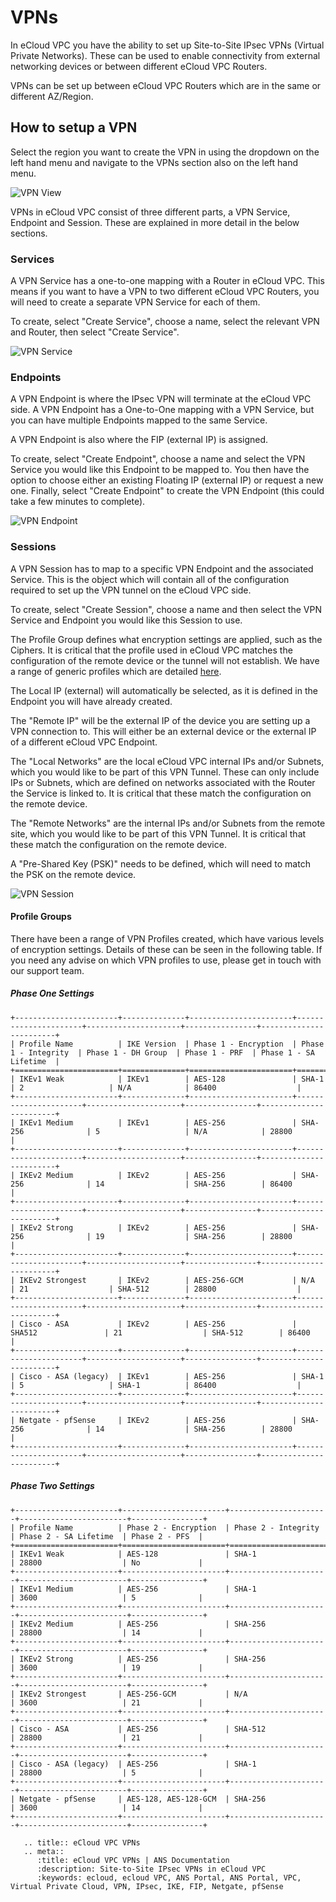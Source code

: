 # VPNs

In eCloud VPC you have the ability to set up Site-to-Site IPsec VPNs (Virtual Private Networks). These can be used to enable connectivity from external networking devices or between different eCloud VPC Routers.

VPNs can be set up between eCloud VPC Routers which are in the same or different AZ/Region.


## How to setup a VPN

Select the region you want to create the VPN in using the dropdown on the left hand menu and navigate to the VPNs section also on the left hand menu.

![VPN View](files/vpn-vpnview.png)

VPNs in eCloud VPC consist of three different parts, a VPN Service, Endpoint and Session. These are explained in more detail in the below sections.

### Services

A VPN Service has a one-to-one mapping with a Router in eCloud VPC. This means if you want to have a VPN to two different eCloud VPC Routers, you will need to create a separate VPN Service for each of them.

To create, select "Create Service", choose a name, select the relevant VPN and Router, then select "Create Service".

![VPN Service](files/vpn-vpnservice.png)

### Endpoints

A VPN Endpoint is where the IPsec VPN will terminate at the eCloud VPC side. A VPN Endpoint has a One-to-One mapping with a VPN Service, but you can have multiple Endpoints mapped to the same Service.

A VPN Endpoint is also where the FIP (external IP) is assigned.

To create, select "Create Endpoint", choose a name and select the VPN Service you would like this Endpoint to be mapped to. You then have the option to choose either an existing Floating IP (external IP) or request a new one. Finally, select "Create Endpoint" to create the VPN Endpoint (this could take a few minutes to complete).

![VPN Endpoint](files/vpn-vpnendpoint.png)

### Sessions

A VPN Session has to map to a specific VPN Endpoint and the associated Service. This is the object which will contain all of the configuration required to set up the VPN tunnel on the eCloud VPC side.

To create, select "Create Session", choose a name and then select the VPN Service and Endpoint you would like this Session to use.

The Profile Group defines what encryption settings are applied, such as the Ciphers. It is critical that the profile used in eCloud VPC matches the configuration of the remote device or the tunnel will not establish. We have a range of generic profiles which are detailed [here](/docs/ecloud/ecloud-vpc/vpn/#profile-groups).

The Local IP (external) will automatically be selected, as it is defined in the Endpoint you will have already created.

The "Remote IP" will be the external IP of the device you are setting up a VPN connection to. This will either be an external device or the external IP of a different eCloud VPC Endpoint.

The "Local Networks" are the local eCloud VPC internal IPs and/or Subnets, which you would like to be part of this VPN Tunnel. These can only include IPs or Subnets, which are defined on networks associated with the Router the Service is linked to. It is critical that these match the configuration on the remote device.

The "Remote Networks" are the internal IPs and/or Subnets from the remote site, which you would like to be part of this VPN Tunnel. It is critical that these match the configuration on the remote device.

A "Pre-Shared Key (PSK)" needs to be defined, which will need to match the PSK on the remote device.

![VPN Session](files/vpn-session.png)


#### Profile Groups

There have been a range of VPN Profiles created, which have various levels of encryption settings. Details of these can be seen in the following table. If you need any advise on which VPN profiles to use, please get in touch with our support team.

##### Phase One Settings

```eval_rst
+-----------------------+--------------+-----------------------+----------------------+---------------------+----------------+------------------------+
| Profile Name          | IKE Version  | Phase 1 - Encryption  | Phase 1 - Integrity  | Phase 1 - DH Group  | Phase 1 - PRF  | Phase 1 - SA Lifetime  |
+=======================+==============+=======================+======================+=====================+================+========================+
| IKEv1 Weak            | IKEv1        | AES-128               | SHA-1                | 2                   | N/A            | 86400                  |
+-----------------------+--------------+-----------------------+----------------------+---------------------+----------------+------------------------+
| IKEv1 Medium          | IKEv1        | AES-256               | SHA-256              | 5                   | N/A            | 28800                  |
+-----------------------+--------------+-----------------------+----------------------+---------------------+----------------+------------------------+
| IKEv2 Medium          | IKEv2        | AES-256               | SHA-256              | 14                  | SHA-256        | 86400                  |
+-----------------------+--------------+-----------------------+----------------------+---------------------+----------------+------------------------+
| IKEv2 Strong          | IKEv2        | AES-256               | SHA-256              | 19                  | SHA-256        | 28800                  |
+-----------------------+--------------+-----------------------+----------------------+---------------------+----------------+------------------------+
| IKEv2 Strongest       | IKEv2        | AES-256-GCM           | N/A                  | 21                  | SHA-512        | 28800                  |
+-----------------------+--------------+-----------------------+----------------------+---------------------+----------------+------------------------+
| Cisco - ASA           | IKEv2        | AES-256               | SHA512               | 21                  | SHA-512        | 86400                  |
+-----------------------+--------------+-----------------------+----------------------+---------------------+----------------+------------------------+
| Cisco - ASA (legacy)  | IKEv1        | AES-256               | SHA-1                | 5                   | SHA-1          | 86400                  |
+-----------------------+--------------+-----------------------+----------------------+---------------------+----------------+------------------------+
| Netgate - pfSense     | IKEv2        | AES-256               | SHA-256              | 14                  | SHA-256        | 28800                  |
+-----------------------+--------------+-----------------------+----------------------+---------------------+----------------+------------------------+
```

##### Phase Two Settings

```eval_rst
+-----------------------+-----------------------+----------------------+------------------------+----------------+
| Profile Name          | Phase 2 - Encryption  | Phase 2 - Integrity  | Phase 2 - SA Lifetime  | Phase 2 - PFS  |
+=======================+=======================+======================+========================+================+
| IKEv1 Weak            | AES-128               | SHA-1                | 28800                  | No             |
+-----------------------+-----------------------+----------------------+------------------------+----------------+
| IKEv1 Medium          | AES-256               | SHA-1                | 3600                   | 5              |
+-----------------------+-----------------------+----------------------+------------------------+----------------+
| IKEv2 Medium          | AES-256               | SHA-256              | 28800                  | 14             |
+-----------------------+-----------------------+----------------------+------------------------+----------------+
| IKEv2 Strong          | AES-256               | SHA-256              | 3600                   | 19             |
+-----------------------+-----------------------+----------------------+------------------------+----------------+
| IKEv2 Strongest       | AES-256-GCM           | N/A                  | 3600                   | 21             |
+-----------------------+-----------------------+----------------------+------------------------+----------------+
| Cisco - ASA           | AES-256               | SHA-512              | 28800                  | 21             |
+-----------------------+-----------------------+----------------------+------------------------+----------------+
| Cisco - ASA (legacy)  | AES-256               | SHA-1                | 28800                  | 5              |
+-----------------------+-----------------------+----------------------+------------------------+----------------+
| Netgate - pfSense     | AES-128, AES-128-GCM  | SHA-256              | 3600                   | 14             |
+-----------------------+-----------------------+----------------------+------------------------+----------------+
```

```eval_rst
   .. title:: eCloud VPC VPNs
   .. meta::
      :title: eCloud VPC VPNs | ANS Documentation
      :description: Site-to-Site IPsec VPNs in eCloud VPC
      :keywords: ecloud, ecloud VPC, ANS Portal, ANS Portal, VPC, Virtual Private Cloud, VPN, IPsec, IKE, FIP, Netgate, pfSense
```

